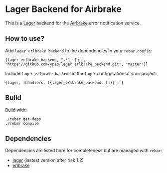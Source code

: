 Lager Backend for Airbrake
==========================

This is a [Lager][lager] backend for the [Airbrake][airbrake] error notification service. 

How to use?
-----------

Add `lager_erlbrake_backend` to the dependencies in your `rebar.config`:

    {lager_erlbrake_backend, ".*", {git, "https://github.com/ypaq/lager_erlbrake_backend.git", "master"}}

Include `lager_erlbrake_backend` in the `lager` configuration of your project:

    {lager, [handlers, [{lager_erlbrake_backend, []}] ] }


Build
-----

Build with: 

    ./rebar get-deps
    ./rebar compile


Dependencies
------------

Dependencies are listed here for completeness but are managed with `rebar`:

* [lager][lager] (lastest version after riak 1.2) 
* [erlbrake][erlbrake]


[lager]: <http://github.com/basho/lager> "Lager"
[erlbrake]: <http://github.com/kenpratt/erlbrake> "Erlbrake"
[airbrake]: <http://airbrake.io> "Airbrake"

